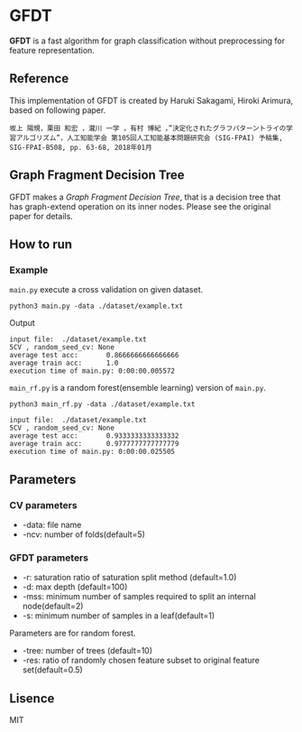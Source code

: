# GFDT
**GFDT** is a fast algorithm for graph classification without preprocessing for feature representation. 

## Reference
This implementation of GFDT is created by Haruki Sakagami, Hiroki Arimura, based on following paper.

 `坂上 陽規，栗田 和宏 ，瀧川 一学 ，有村 博紀 ，”決定化されたグラフパターントライの学習アルゴリズム”，人工知能学会 第105回人工知能基本問題研究会 (SIG-FPAI) 予稿集, SIG-FPAI-B508, pp. 63-68, 2018年01月`

## Graph Fragment Decision Tree
GFDT makes a _Graph Fragment Decision Tree_, that is a decision tree that has graph-extend operation on its inner nodes.
Please see the original paper for details.

## How to run
### Example

`main.py` execute a cross validation on given dataset.  

`python3 main.py -data ./dataset/example.txt`

Output
```
input file:  ./dataset/example.txt
5CV , random_seed_cv: None
average test acc:       0.8666666666666666
average train acc:      1.0
execution time of main.py: 0:00:00.005572
```

`main_rf.py` is a random forest(ensemble learning) version of `main.py`.

`python3 main_rf.py -data ./dataset/example.txt`
```
input file:  ./dataset/example.txt
5CV , random_seed_cv: None
average test acc:       0.9333333333333332
average train acc:      0.9777777777777779
execution time of main.py: 0:00:00.025505
```
## Parameters

### CV parameters

- -data: file name
- -ncv: number of folds(default=5)


### GFDT parameters

- -r: saturation ratio of saturation split method (default=1.0)
- -d: max depth (default=100)
- -mss: minimum number of samples required to split an internal node(default=2)
- -s: minimum number of samples in a leaf(default=1)

Parameters are for random forest.

- -tree: number of trees (default=10)
- -res: ratio of randomly chosen feature subset to original feature set(default=0.5)



## Lisence
MIT